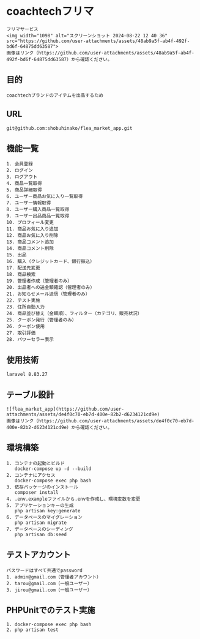 # coachtechフリマ

    フリマサービス
    <img width="1098" alt="スクリーンショット 2024-08-22 12 40 36" src="https://github.com/user-attachments/assets/48ab9a5f-ab4f-492f-bd6f-64875dd63587">
    画像はリンク（https://github.com/user-attachments/assets/48ab9a5f-ab4f-492f-bd6f-64875dd63587）から確認ください。

## 目的

    coachtechブランドのアイテムを出品するため

## URL

    git@github.com:shobuhinako/flea_market_app.git

## 機能一覧

    1. 会員登録
    2. ログイン
    3. ログアウト
    4. 商品一覧取得
    5. 商品詳細取得
    6. ユーザー商品お気に入り一覧取得
    7. ユーザー情報取得
    8. ユーザー購入商品一覧取得
    9. ユーザー出品商品一覧取得
    10. プロフィール変更
    11. 商品お気に入り追加
    12. 商品お気に入り削除
    13. 商品コメント追加
    14. 商品コメント削除
    15. 出品
    16. 購入（クレジットカード、銀行振込）
    17. 配送先変更
    18. 商品検索
    19. 管理者作成（管理者のみ）
    20. 出品者への送金額確認（管理者のみ）
    21. お知らせメール送信（管理者のみ）
    22. テスト実施
    23. 住所自動入力
    24. 商品並び替え（金額順）、フィルター（カテゴリ、販売状況）
    25. クーポン発行（管理者のみ）
    26. クーポン使用
    27. 取引評価
    28. パワーセラー表示

## 使用技術

    laravel 8.83.27

## テーブル設計

    ![flea_market_app](https://github.com/user-attachments/assets/de4f0c70-eb7d-400e-82b2-d6234121cd9e)
    画像はリンク（https://github.com/user-attachments/assets/de4f0c70-eb7d-400e-82b2-d6234121cd9e）から確認ください。

## 環境構築

    1. コンテナの起動とビルド
       docker-compose up -d --build
    2. コンテナにアクセス
       docker-compose exec php bash
    3. 依存パッケージのインストール
       composer install
    4. .env.exampleファイルから.envを作成し、環境変数を変更
    5. アプリケーションキーの生成
       php artisan key:generate
    6. データベースのマイグレーション
       php artisan migrate
    7. データベースのシーディング
       php artisan db:seed

## テストアカウント

    パスワードはすべて共通でpassword
    1. admin@gmail.com（管理者アカウント）
    2. tarou@gmail.com（一般ユーザー）
    3. jirou@gmail.com（一般ユーザー）

## PHPUnitでのテスト実施

    1. docker-compose exec php bash
    2. php artisan test


